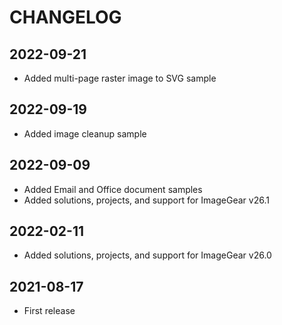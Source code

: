 # CHANGELOG

## 2022-09-21

- Added multi-page raster image to SVG sample

## 2022-09-19

- Added image cleanup sample

## 2022-09-09

- Added Email and Office document samples
- Added solutions, projects, and support for ImageGear v26.1

## 2022-02-11

- Added solutions, projects, and support for ImageGear v26.0

## 2021-08-17

- First release
